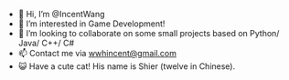 - 👋 Hi, I’m @IncentWang
- 👀 I’m interested in Game Development!
- 💞️ I’m looking to collaborate on some small projects based on Python/ Java/ C++/ C#
- 📫 Contact me via wwhincent@gmail.com
- :smiley_cat: Have a cute cat! His name is Shier (twelve in Chinese). 


<!---
IncentWang/IncentWang is a ✨ special ✨ repository because its `README.md` (this file) appears on your GitHub profile.
You can click the Preview link to take a look at your changes.
--->
